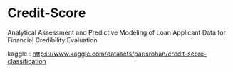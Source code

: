 # Credit-Score
Analytical Assessment and Predictive Modeling of Loan Applicant Data for Financial Credibility Evaluation


kaggle : https://www.kaggle.com/datasets/parisrohan/credit-score-classification
